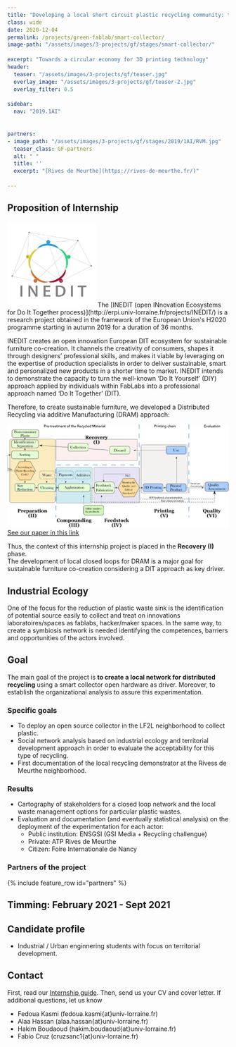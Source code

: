 ```yaml
---
title: "Developing a local short circuit plastic recycling community: the case of Rives de Meurthe neighborhood"
class: wide
date: 2020-12-04
permalink: /projects/green-fablab/smart-collector/
image-path: "/assets/images/3-projects/gf/stages/smart-collector/"

excerpt: "Towards a circular economy for 3D printing technology"
header:
  teaser: "/assets/images/3-projects/gf/teaser.jpg"
  overlay_image: "/assets/images/3-projects/gf/teaser-2.jpg"
  overlay_filter: 0.5

sidebar:
  nav: "2019.1AI"


partners:
- image_path: "/assets/images/3-projects/gf/stages/2019/1AI/RVM.jpg"
  teaser_class: GF-partners
  alt: " "
  title: ''
  excerpt: "[Rives de Meurthe](https://rives-de-meurthe.fr/)"  

---
```




## Proposition of Internship

<img width="40%" class="align-left" src="https://raw.githubusercontent.com/LF2L/ERPI/master/assets/images/projects/inedit/teaser.png">
The [INEDIT (open INnovation Ecosystems for Do It Together process)](http://erpi.univ-lorraine.fr/projects/INEDIT/) is a research project obtained in the framework of the European Union's H2020 programme starting in autumn 2019 for a duration of 36 months.

INEDIT creates an open innovation European DIT ecosystem for sustainable furniture co-creation.
It channels the creativity of consumers, shapes it through designers’ professional skills, and makes it viable by leveraging on the expertise of production specialists in order to deliver sustainable, smart and personalized new products in a shorter time to market.
INEDIT intends to demonstrate the capacity to turn the well-known ‘Do It Yourself’ (DIY) approach applied by individuals within FabLabs into a professional approach named ‘Do It Together’ (DIT).

Therefore, to create sustainable furniture, we developed a Distributed Recycling via additive Manufacturing (DRAM) approach:

![Lorraine Fab Living Lab](/assets/images/3-projects/gf/DRAM.png)
[See our paper in this link](/green-fablab/review-recycling/)

Thus, the context of this internship project is placed in the **Recovery (I)** phase.  
The development of local closed loops for DRAM is a major goal for sustainable furniture co-creation considering a DIT approach as key driver.

## Industrial Ecology

One of the focus for the reduction of plastic waste sink is the identification of potential source easily to collect and treat on innovations laboratoires/spaces as fablabs, hacker/maker spaces.
In the same way, to create a symbiosis network is needed identifying the competences, barriers and opportunities of the actors involved.

## Goal

The main goal of the project is **to create a local network for distributed recycling** using a smart collector open hardware as driver. Moreover, to establish the organizational analysis to assure this experimentation.

### Specific goals

- To deploy an open source collector in the LF2L neighborhood to collect plastic.
- Social network analysis based on industrial ecology and territorial development approach in order to evaluate the acceptability for this type of recycling.
- First documentation of the local recycling demonstrator at the Rivess de Meurthe neighborhood.


### Results

- Cartography of stakeholders for a closed loop network and the local waste management options for particular plastic wastes.  
- Evaluation and documentation (and eventually statistical analysis) on the deployment of the experimentation for each actor:
  + Public institution: ENSGSI (GSI Media + Recycling challengue)
  + Private: ATP Rives de Meurthe
  + Citizen: Foire Internationale de Nancy


### Partners of the project


<div id="GF-partners">  
{% include feature_row id="partners" %}
</div>


## Timming: February 2021 - Sept 2021

## Candidate profile

- Industrial / Urban enginnering students with focus on territorial development.


## Contact
First, read our [Internship guide](/green-fablab/internships/).
Then, send us your CV and cover letter. If additional questions, let us know

- Fedoua Kasmi (fedoua.kasmi{at}univ-lorraine.fr)
- Alaa Hassan (alaa.hassan{at}univ-lorraine.fr)
- Hakim Boudaoud (hakim.boudaoud{at}univ-lorraine.fr)
- Fabio Cruz (cruzsanc1{at}univ-lorraine.fr)
